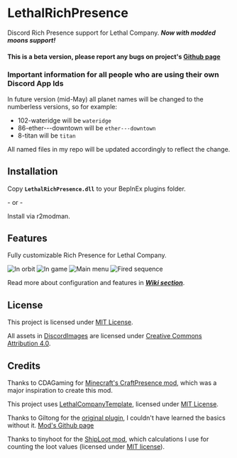 # LethalRichPresence

Discord Rich Presence support for Lethal Company.
**_Now with modded moons support!_**

#### This is a beta version, please report any bugs on project's [Github page](https://github.com/AndreyMrovol/LethalRichPresence)

### Important information for all people who are using their own Discord App Ids

In future version (mid-May) all planet names will be changed to the numberless versions, so for example:

- 102-wateridge will be `wateridge`
- 86-ether---downtown will be `ether---downtown`
- 8-titan will be `titan`

All named files in my repo will be updated accordingly to reflect the change.

## Installation

Copy **`LethalRichPresence.dll`** to your BepInEx plugins folder.

\- or -

Install via r2modman.

## Features

Fully customizable Rich Presence for Lethal Company.

![In orbit](https://i.imgur.com/mNVl4w5.png)
![In game](https://i.imgur.com/cDnEmDE.png)
![Main menu](https://i.imgur.com/sAO9IJx.png)
![Fired sequence](https://i.imgur.com/QhF38jD.png)

Read more about configuration and features in **_[Wiki section](https://github.com/AndreyMrovol/LethalRichPresence/wiki)_**.

## License

This project is licensed under [MIT License](https://github.com/AndreyMrovol/LethalRichPresence/blob/main/LICENSE).

All assets in [DiscordImages](https://github.com/AndreyMrovol/LethalRichPresence/tree/main/DiscordImages) are licensed under [Creative Commons Attribution 4.0](https://github.com/AndreyMrovol/LethalRichPresence/tree/main/DiscordImages/LICENSE).

## Credits

Thanks to CDAGaming for [Minecraft's CraftPresence mod](https://gitlab.com/CDAGaming/CraftPresence), which was a major inspiration to create this mod.

This project uses [LethalCompanyTemplate](https://github.com/LethalCompany/LethalCompanyTemplate), licensed under [MIT License](https://github.com/LethalCompany/LethalCompanyTemplate/blob/main/LICENSE).

Thanks to Giltong for the [original plugin](https://thunderstore.io/c/lethal-company/p/Giltong/LethalCompanyDRP/), I couldn't have learned the basics without it. [Mod's Github page](https://github.com/giltong/LethalCompanyDRP/)

Thanks to tinyhoot for the [ShipLoot mod](https://thunderstore.io/c/lethal-company/p/tinyhoot/ShipLoot/), which calculations I use for counting the loot values (licensed under [MIT license](https://github.com/tinyhoot/ShipLoot/blob/main/LICENSE)).
